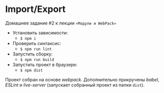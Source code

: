 # Import/Export
Домашнее задание #2 к лекции `«Модули и WebPack»`

- Установить зависимости: 
  - `$ npm i`
- Проверить синтаксис:
  - `$ npm run lint`
- Запустить сборку:
  - `$ npm run build`
- Запустить проект в браузере:
  - `$ npm dist`

Проект собран на основе *webpack*. Дополнительно прикручены *babel*, *ESLint* и *live-server* (запускает собранный проект из папки `dist`).
